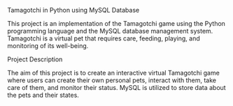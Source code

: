 Tamagotchi in Python using MySQL Database

This project is an implementation of the Tamagotchi game using the Python programming language and the MySQL database management system. 
Tamagotchi is a virtual pet that requires care, feeding, playing, and monitoring of its well-being.

Project Description

The aim of this project is to create an interactive virtual Tamagotchi game where users can create their own personal pets, interact with them, take care of them, and monitor their status. 
MySQL is utilized to store data about the pets and their states.
